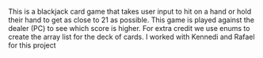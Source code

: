 This is a blackjack card game that takes user input to hit on a hand or hold their hand to get as close to 21 as possible. This game is played against the dealer (PC) to see which score is higher. For extra credit we use enums to create the array list for the deck of cards. I worked with Kennedi and Rafael for this project
